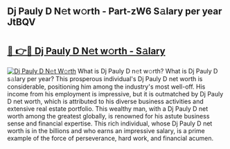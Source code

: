## Dj Pauly D N𝚎t w𝚘rth - Part-zW6 S𝚊lary per year JtBQV

# <h2><a href="http://gc418at.nevu.top/?p=Dj+Pauly+D">🔗 👉🔴 Dj Pauly D N𝚎t w𝚘rth - S𝚊lary</a></h2>

[![Dj Pauly D N𝚎t W𝚘rth](https://i.imgur.com/Oavwk0R.jpeg)](http://gc418at.nevu.top/?p=Dj+Pauly+D)
What is Dj Pauly D n𝚎t w𝚘rth? What is Dj Pauly D s𝚊lary per year?
This prosperous individual's Dj Pauly D net worth is considerable, positioning him among the industry's most well-off. His income from his employment is impressive, but it is outmatched by Dj Pauly D net worth, which is attributed to his diverse business activities and extensive real estate portfolio. This wealthy man, with a Dj Pauly D net worth among the greatest globally, is renowned for his astute business sense and financial expertise. This rich individual, whose Dj Pauly D net worth is in the billions and who earns an impressive salary, is a prime example of the force of perseverance, hard work, and financial acumen.
